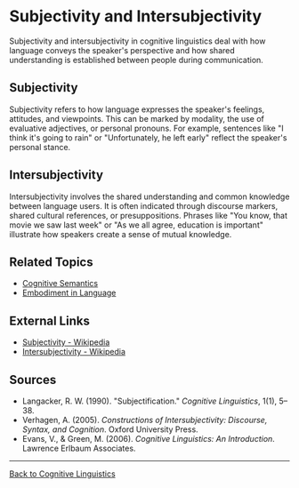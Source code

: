 # Subjectivity and Intersubjectivity

Subjectivity and intersubjectivity in cognitive linguistics deal with how language conveys the speaker's perspective and how shared understanding is established between people during communication.

## Subjectivity

Subjectivity refers to how language expresses the speaker's feelings, attitudes, and viewpoints. This can be marked by modality, the use of evaluative adjectives, or personal pronouns. For example, sentences like "I think it's going to rain" or "Unfortunately, he left early" reflect the speaker's personal stance.

## Intersubjectivity

Intersubjectivity involves the shared understanding and common knowledge between language users. It is often indicated through discourse markers, shared cultural references, or presuppositions. Phrases like "You know, that movie we saw last week" or "As we all agree, education is important" illustrate how speakers create a sense of mutual knowledge.


## Related Topics

- [Cognitive Semantics](../Core/Cognitive-Semantics.md)
- [Embodiment in Language](../Core/Embodiment-in-Language.md)

## External Links

- [Subjectivity - Wikipedia](https://en.wikipedia.org/wiki/Subjectivity)
- [Intersubjectivity - Wikipedia](https://en.wikipedia.org/wiki/Intersubjectivity)

## Sources

- Langacker, R. W. (1990). "Subjectification." *Cognitive Linguistics*, 1(1), 5–38.
- Verhagen, A. (2005). *Constructions of Intersubjectivity: Discourse, Syntax, and Cognition*. Oxford University Press.
- Evans, V., & Green, M. (2006). *Cognitive Linguistics: An Introduction*. Lawrence Erlbaum Associates.

---

[Back to Cognitive Linguistics](../README.md)
